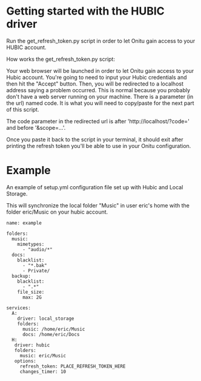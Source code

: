 Getting started with the HUBIC driver
=====================================

Run the get_refresh_token.py script in order to let Onitu gain access to your
HUBIC account.

How works the get_refresh_token.py script:

Your web browser will be launched in order to let Onitu gain access to your Hubic account.
You're going to need to input your Hubic credentials and then hit the "Accept" button.
Then, you will be redirected to a localhost address saying a problem occurred.
This is normal because you probably don't have a web server running on your machine.
There is a parameter (in the url) named code.
It is what you will need to copy/paste for the next part of this script.

The code parameter in the redirected url is after 'http://localhost/?code=' and before '&scope=...'.

Once you paste it back to the script in your terminal, it should exit after printing the refresh token you'll be able to use in your Onitu configuration.


Example
=======

An example of setup.yml configuration file set up with Hubic and Local Storage.

This will synchronize the local folder "Music" in user eric's home with the folder
eric/Music on your hubic account.

```
name: example

folders:
  music:
    mimetypes:
      - "audio/*"
  docs:
    blacklist:
      - "*.bak"
      - Private/
  backup:
    blacklist:
      - ".*"
    file_size:
      max: 2G

services:
  A:
    driver: local_storage
    folders:
      music: /home/eric/Music
      docs: /home/eric/Docs
  H:
   driver: hubic
   folders:
     music: eric/Music
   options:
     refresh_token: PLACE_REFRESH_TOKEN_HERE
     changes_timer: 10
```
